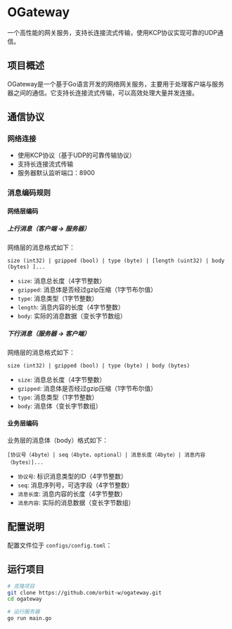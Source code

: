 # OGateway

一个高性能的网关服务，支持长连接流式传输，使用KCP协议实现可靠的UDP通信。

## 项目概述

OGateway是一个基于Go语言开发的网络网关服务，主要用于处理客户端与服务器之间的通信。它支持长连接流式传输，可以高效处理大量并发连接。

## 通信协议

### 网络连接

- 使用KCP协议（基于UDP的可靠传输协议）
- 支持长连接流式传输
- 服务器默认监听端口：8900

### 消息编码规则

#### 网络层编码

##### 上行消息（客户端 -> 服务器）

网络层的消息格式如下：

```
size (int32) | gzipped (bool) | type (byte) | [length (uint32) | body (bytes) ]...
```

- `size`: 消息总长度（4字节整数）
- `gzipped`: 消息体是否经过gzip压缩（1字节布尔值）
- `type`: 消息类型（1字节整数）
- `length`: 消息内容的长度（4字节整数）
- `body`: 实际的消息数据（变长字节数组）

##### 下行消息（服务器 -> 客户端）

网络层的消息格式如下：

```
size (int32) | gzipped (bool) | type (byte) | body (bytes)
```

- `size`: 消息总长度（4字节整数）
- `gzipped`: 消息体是否经过gzip压缩（1字节布尔值）
- `type`: 消息类型（1字节整数）
- `body`: 消息体（变长字节数组）

#### 业务层编码

业务层的消息体（body）格式如下：

```
[协议号（4byte）| seq（4byte，optional）| 消息长度（4byte）| 消息内容（bytes）]...
```

- `协议号`: 标识消息类型的ID（4字节整数）
- `seq`: 消息序列号，可选字段（4字节整数）
- `消息长度`: 消息内容的长度（4字节整数）
- `消息内容`: 实际的消息数据（变长字节数组）

## 配置说明

配置文件位于 `configs/config.toml`：

## 运行项目

```bash
# 克隆项目
git clone https://github.com/orbit-w/ogateway.git
cd ogateway

# 运行服务器
go run main.go
```
